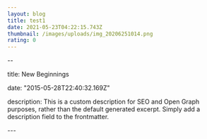 ```yaml
---
layout: blog
title: test1
date: 2021-05-23T04:22:15.743Z
thumbnail: /images/uploads/img_20206251014.png
rating: 0
---
```

\--

title: New Beginnings

date: "2015-05-28T22:40:32.169Z"

description: This is a custom description for SEO and Open Graph purposes, rather than the default generated excerpt. Simply add a description field to the frontmatter.

\---